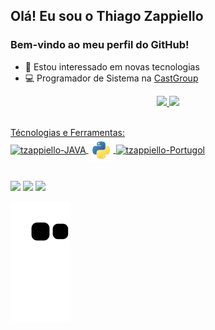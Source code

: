 ## Olá! Eu sou o Thiago Zappiello
<h3>Bem-vindo ao meu perfil do GitHub!</h3>

- 👀 Estou interessado em novas tecnologias
- 💻 Programador de Sistema na <a href="https://www.castgroup.com.br/pt/">CastGroup</a>

     

<div>
  <a href="https://github.com/TZappiello">
   <p align="middle"> 
   <img height="180em" src="https://github-readme-stats.vercel.app/api?username=TZappiello&show_icons=true&theme=merko&include_all_commits=true&count_private=true"/>
    <img height="180em" src="https://github-readme-stats.vercel.app/api/top-langs/?username=TZappiello&layout=compact&langs_count=7&theme=merko"/>
    </p>
    </div>
<div style="display: inline_block"><br>
      <div>
            <span>Técnologias e Ferramentas:</span>
      </div>   
  <img align="center" alt="tzappiello-JAVA" height="40" width="40" src="https://cdn.jsdelivr.net/gh/devicons/devicon/icons/java/java-original.svg">
  <img align="center" alt="tzappiello-Python" height="40" width="40" src="https://raw.githubusercontent.com/github/explore/master/topics/python/python.png">
  <img align="center" alt="tzappiello-Portugol" height="40" width="40" src="http://lite.acad.univali.br/portugol/assets/img/logo.png">
  
</div>


##

<div>

  <a href="https://www.instagram.com/thiagozapiello/" target="_blank"><img src="https://img.shields.io/badge/-Instagram-%23E4405F?style=for-the-badge&logo=instagram&logoColor=white" target="blank"></a>
  <a href="https://www.facebook.com/profile.php?id=100011371610603" target="_blank"><img src="https://img.shields.io/badge/Facebook-1877F2?style=for-the-badge&logo=facebook&logoColor=white" target="blank"></a> 
  <a href="https://www.linkedin.com/in/thiago-zappiello/" target="_blank"><img src="https://img.shields.io/badge/-LinkedIn-%230077B5?style=for-the-badge&logo=linkedin&logoColor=white" target="_blank"></a> 
  
  
  ![Snake animation](https://github.com/TZappiello/TZappiello/blob/output/github-contribution-grid-snake.svg)
</div>
<!-- TZappiello
/
chess-system-java -->
